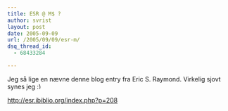 ```yaml
---
title: ESR @ M$ ?
author: svrist
layout: post
date: 2005-09-09
url: /2005/09/09/esr-m/
dsq_thread_id:
  - 68433284

---
```

Jeg så lige en nævne denne blog entry fra Eric S. Raymond. Virkelig sjovt synes jeg <img src="http://blog.vrist.dk/newwp/wp-includes/images/smilies/simple-smile.png" alt=":)" class="wp-smiley" style="height: 1em; max-height: 1em;" />
  
<http://esr.ibiblio.org/index.php?p=208>